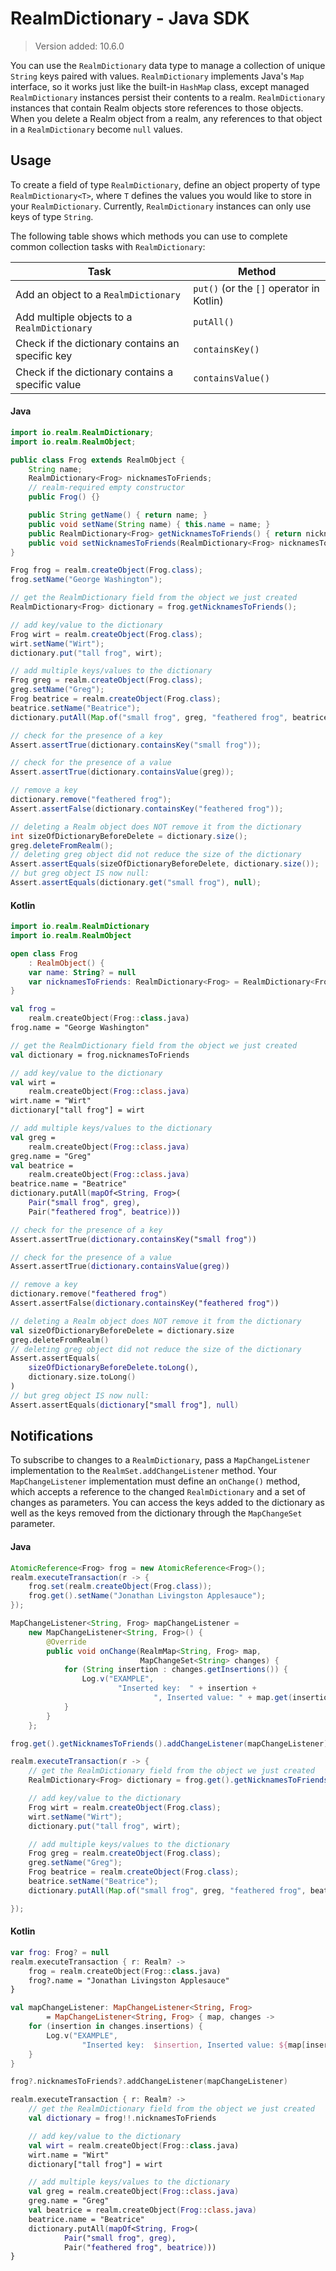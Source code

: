 # RealmDictionary - Java SDK
> Version added: 10.6.0

You can use the `RealmDictionary` data type to manage a collection of
unique `String` keys paired with values. `RealmDictionary`
implements Java's `Map` interface, so it works just like the built-in
`HashMap` class, except managed `RealmDictionary` instances persist
their contents to a realm. `RealmDictionary` instances that
contain Realm objects store references to those objects.
When you delete a Realm object from a realm, any
references to that object in a `RealmDictionary` become `null`
values.

## Usage
To create a field of type `RealmDictionary`, define an object property
of type `RealmDictionary<T>`, where `T` defines the values you would
like to store in your `RealmDictionary`. Currently, `RealmDictionary`
instances can only use keys of type `String`.

The following table shows which methods you can use to complete common
collection tasks with `RealmDictionary`:

|Task|Method|
| --- | --- |
|Add an object to a `RealmDictionary`|`put()` (or the `[]` operator in Kotlin)|
|Add multiple objects to a `RealmDictionary`|`putAll()`|
|Check if the dictionary contains an specific key|`containsKey()`|
|Check if the dictionary contains a specific value|`containsValue()`|

#### Java

```java
import io.realm.RealmDictionary;
import io.realm.RealmObject;

public class Frog extends RealmObject {
    String name;
    RealmDictionary<Frog> nicknamesToFriends;
    // realm-required empty constructor
    public Frog() {}

    public String getName() { return name; }
    public void setName(String name) { this.name = name; }
    public RealmDictionary<Frog> getNicknamesToFriends() { return nicknamesToFriends; }
    public void setNicknamesToFriends(RealmDictionary<Frog> nicknamesToFriends) { this.nicknamesToFriends = nicknamesToFriends; }
}

```

```java
Frog frog = realm.createObject(Frog.class);
frog.setName("George Washington");

// get the RealmDictionary field from the object we just created
RealmDictionary<Frog> dictionary = frog.getNicknamesToFriends();

// add key/value to the dictionary
Frog wirt = realm.createObject(Frog.class);
wirt.setName("Wirt");
dictionary.put("tall frog", wirt);

// add multiple keys/values to the dictionary
Frog greg = realm.createObject(Frog.class);
greg.setName("Greg");
Frog beatrice = realm.createObject(Frog.class);
beatrice.setName("Beatrice");
dictionary.putAll(Map.of("small frog", greg, "feathered frog", beatrice));

// check for the presence of a key
Assert.assertTrue(dictionary.containsKey("small frog"));

// check for the presence of a value
Assert.assertTrue(dictionary.containsValue(greg));

// remove a key
dictionary.remove("feathered frog");
Assert.assertFalse(dictionary.containsKey("feathered frog"));

// deleting a Realm object does NOT remove it from the dictionary
int sizeOfDictionaryBeforeDelete = dictionary.size();
greg.deleteFromRealm();
// deleting greg object did not reduce the size of the dictionary
Assert.assertEquals(sizeOfDictionaryBeforeDelete, dictionary.size());
// but greg object IS now null:
Assert.assertEquals(dictionary.get("small frog"), null);

```

#### Kotlin

```kotlin
import io.realm.RealmDictionary
import io.realm.RealmObject

open class Frog
    : RealmObject() {
    var name: String? = null
    var nicknamesToFriends: RealmDictionary<Frog> = RealmDictionary<Frog>()
}

```

```kotlin
val frog =
    realm.createObject(Frog::class.java)
frog.name = "George Washington"

// get the RealmDictionary field from the object we just created
val dictionary = frog.nicknamesToFriends

// add key/value to the dictionary
val wirt =
    realm.createObject(Frog::class.java)
wirt.name = "Wirt"
dictionary["tall frog"] = wirt

// add multiple keys/values to the dictionary
val greg =
    realm.createObject(Frog::class.java)
greg.name = "Greg"
val beatrice =
    realm.createObject(Frog::class.java)
beatrice.name = "Beatrice"
dictionary.putAll(mapOf<String, Frog>(
    Pair("small frog", greg),
    Pair("feathered frog", beatrice)))

// check for the presence of a key
Assert.assertTrue(dictionary.containsKey("small frog"))

// check for the presence of a value
Assert.assertTrue(dictionary.containsValue(greg))

// remove a key
dictionary.remove("feathered frog")
Assert.assertFalse(dictionary.containsKey("feathered frog"))

// deleting a Realm object does NOT remove it from the dictionary
val sizeOfDictionaryBeforeDelete = dictionary.size
greg.deleteFromRealm()
// deleting greg object did not reduce the size of the dictionary
Assert.assertEquals(
    sizeOfDictionaryBeforeDelete.toLong(),
    dictionary.size.toLong()
)
// but greg object IS now null:
Assert.assertEquals(dictionary["small frog"], null)

```

## Notifications
To subscribe to changes to a `RealmDictionary`, pass a
`MapChangeListener`
implementation to the `RealmSet.addChangeListener` method.
Your `MapChangeListener` implementation must define an
`onChange()` method, which accepts a reference to the changed `RealmDictionary`
and a set of changes as parameters. You can access the keys
added to the dictionary as well as the keys removed from the dictionary
through the `MapChangeSet` parameter.

#### Java

```java
AtomicReference<Frog> frog = new AtomicReference<Frog>();
realm.executeTransaction(r -> {
    frog.set(realm.createObject(Frog.class));
    frog.get().setName("Jonathan Livingston Applesauce");
});

MapChangeListener<String, Frog> mapChangeListener =
    new MapChangeListener<String, Frog>() {
        @Override
        public void onChange(RealmMap<String, Frog> map,
                             MapChangeSet<String> changes) {
            for (String insertion : changes.getInsertions()) {
                Log.v("EXAMPLE",
                        "Inserted key:  " + insertion +
                                ", Inserted value: " + map.get(insertion).getName());
            }
        }
    };

frog.get().getNicknamesToFriends().addChangeListener(mapChangeListener);

realm.executeTransaction(r -> {
    // get the RealmDictionary field from the object we just created
    RealmDictionary<Frog> dictionary = frog.get().getNicknamesToFriends();

    // add key/value to the dictionary
    Frog wirt = realm.createObject(Frog.class);
    wirt.setName("Wirt");
    dictionary.put("tall frog", wirt);

    // add multiple keys/values to the dictionary
    Frog greg = realm.createObject(Frog.class);
    greg.setName("Greg");
    Frog beatrice = realm.createObject(Frog.class);
    beatrice.setName("Beatrice");
    dictionary.putAll(Map.of("small frog", greg, "feathered frog", beatrice));

});

```

#### Kotlin

```kotlin
var frog: Frog? = null
realm.executeTransaction { r: Realm? ->
    frog = realm.createObject(Frog::class.java)
    frog?.name = "Jonathan Livingston Applesauce"
}

val mapChangeListener: MapChangeListener<String, Frog>
        = MapChangeListener<String, Frog> { map, changes ->
    for (insertion in changes.insertions) {
        Log.v("EXAMPLE",
                "Inserted key:  $insertion, Inserted value: ${map[insertion]!!.name}")
    }
}

frog?.nicknamesToFriends?.addChangeListener(mapChangeListener)

realm.executeTransaction { r: Realm? ->
    // get the RealmDictionary field from the object we just created
    val dictionary = frog!!.nicknamesToFriends

    // add key/value to the dictionary
    val wirt = realm.createObject(Frog::class.java)
    wirt.name = "Wirt"
    dictionary["tall frog"] = wirt

    // add multiple keys/values to the dictionary
    val greg = realm.createObject(Frog::class.java)
    greg.name = "Greg"
    val beatrice = realm.createObject(Frog::class.java)
    beatrice.name = "Beatrice"
    dictionary.putAll(mapOf<String, Frog>(
            Pair("small frog", greg),
            Pair("feathered frog", beatrice)))
}

```

